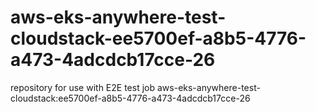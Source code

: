 # aws-eks-anywhere-test-cloudstack-ee5700ef-a8b5-4776-a473-4adcdcb17cce-26
repository for use with E2E test job aws-eks-anywhere-test-cloudstack:ee5700ef-a8b5-4776-a473-4adcdcb17cce-26
